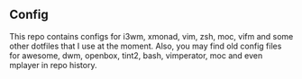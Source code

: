 ## Config
This repo contains configs for i3wm, xmonad, vim, zsh, moc, vifm and some other dotfiles that I use at the moment.
Also, you may find old config files for awesome, dwm, openbox, tint2, bash, vimperator, moc and even mplayer in repo history.
